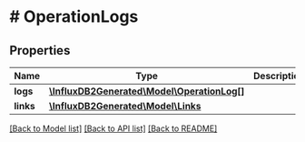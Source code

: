 # # OperationLogs

## Properties

Name | Type | Description | Notes
------------ | ------------- | ------------- | -------------
**logs** | [**\InfluxDB2Generated\Model\OperationLog[]**](OperationLog.md) |  | [optional] 
**links** | [**\InfluxDB2Generated\Model\Links**](Links.md) |  | [optional] 

[[Back to Model list]](../../README.md#documentation-for-models) [[Back to API list]](../../README.md#documentation-for-api-endpoints) [[Back to README]](../../README.md)


